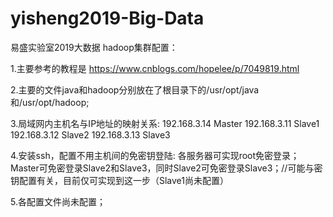 # yisheng2019-Big-Data
易盛实验室2019大数据
hadoop集群配置：

1.主要参考的教程是
https://www.cnblogs.com/hopelee/p/7049819.html

2.主要的文件java和hadoop分别放在了根目录下的/usr/opt/java和/usr/opt/hadoop;

3.局域网内主机名与IP地址的映射关系:
192.168.3.14 Master
192.168.3.11 Slave1
192.168.3.12 Slave2
192.168.3.13 Slave3

4.安装ssh，配置不用主机间的免密钥登陆:
各服务器可实现root免密登录；
Master可免密登录Slave2和Slave3，同时Slave2可免密登录Slave3；//可能与密钥配置有关，目前仅可实现到这一步（Slave1尚未配置）

5.各配置文件尚未配置；
